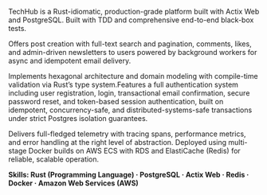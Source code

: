 TechHub is a Rust-idiomatic, production-grade platform built with Actix Web and PostgreSQL. Built with TDD and comprehensive end-to-end black-box tests.

Offers post creation with full-text search and pagination, comments, likes, and admin-driven newsletters to users powered by background workers for async and idempotent email delivery.

Implements hexagonal architecture and domain modeling with compile-time validation via Rust’s type system.Features a full authentication system including user registration, login, transactional email confirmation, secure password reset, and token-based session authentication, built on idempotent, concurrency-safe, and distributed-systems-safe transactions under strict Postgres isolation guarantees.

Delivers full-fledged telemetry with tracing spans, performance metrics, and error handling at the right level of abstraction. Deployed using multi-stage Docker builds on AWS ECS with RDS and ElastiCache (Redis) for reliable, scalable operation.

**Skills: Rust (Programming Language) · PostgreSQL · Actix Web · Redis · Docker · Amazon Web Services (AWS)**
